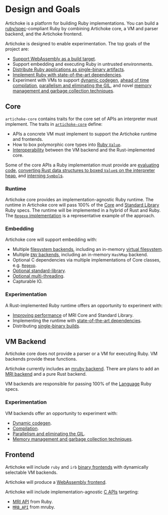 # Design and Goals

Artichoke is a platform for building Ruby implementations. You can build a
[ruby/spec](https://github.com/ruby/spec)-compliant Ruby by combining Artichoke
core, a VM and parser backend, and the Artichoke frontend.

Artichoke is designed to enable experimentation. The top goals of the project
are:

- [Support WebAssembly as a build target](https://github.com/artichoke/artichoke/labels/O-wasm-unknown).
- Support embedding and executing Ruby in untrusted environments.
- [Distribute Ruby applications as single-binary artifacts](https://github.com/artichoke/artichoke/labels/A-single-binary).
- [Implement Ruby with state-of-the-art dependencies](https://github.com/artichoke/artichoke/labels/A-deps).
- Experiment with VMs to support
  [dynamic codegen](https://github.com/artichoke/artichoke/labels/A-codegen),
  [ahead of time compilation](https://github.com/artichoke/artichoke/labels/A-compiler),
  [parallelism and eliminating the GIL](https://github.com/artichoke/artichoke/labels/A-parallelism),
  and novel
  [memory management and garbage collection techniques](https://github.com/artichoke/artichoke/labels/A-memory-management).

## Core

`artichoke-core` contains traits for the core set of APIs an interpreter must
implement. The traits in
[`artichoke-core`](https://artichoke.github.io/artichoke/artichoke_core/)
define:

- APIs a concrete VM must implement to support the Artichoke runtime and
  frontends.
- How to box polymorphic core types into
  [Ruby `Value`](https://artichoke.github.io/artichoke/artichoke_core/value/trait.Value.html).
- [Interoperability](https://artichoke.github.io/artichoke/artichoke_core/convert/index.html)
  between the VM backend and the Rust-implemented core.

Some of the core APIs a Ruby implementation must provide are
[evaluating code](https://artichoke.github.io/artichoke/artichoke_core/eval/trait.Eval.html),
[converting Rust data structures to boxed `Value`s on the interpreter heap](https://artichoke.github.io/artichoke/artichoke_core/convert/trait.ConvertMut.html),
and
[interning `Symbol`s](https://artichoke.github.io/artichoke/artichoke_core/intern/trait.Intern.html).

### Runtime

Artichoke core provides an implementation-agnostic Ruby runtime. The runtime in
Artichoke core will pass 100% of the
[Core](https://github.com/artichoke/artichoke/labels/A-ruby-core) and
[Standard Library](https://github.com/artichoke/artichoke/labels/A-ruby-stdlib)
Ruby specs. The runtime will be implemented in a hybrid of Rust and Ruby. The
[`Regexp` implementation](artichoke-backend/src/extn/core/regexp) is a
representative example of the approach.

### Embedding

Artichoke core will support embedding with:

- Multiple
  [filesystem backends](https://github.com/artichoke/artichoke/labels/A-filesystem),
  including an in-memory
  [virtual filesystem](https://artichoke.github.io/artichoke/artichoke_backend/fs/index.html).
- Multiple [`ENV` backends](artichoke-backend/src/extn/core/env), including an
  in-memory `HashMap` backend.
- Optional C dependencies via multiple implementations of Core classes, e.g.
  [`Regexp`](artichoke-backend/src/extn/core/regexp).
- [Optional standard-library](https://github.com/artichoke/artichoke/labels/A-optional-stdlib).
- [Optional multi-threading](https://github.com/artichoke/artichoke/labels/A-parallelism).
- Capturable IO.

### Experimentation

A Rust-implemented Ruby runtime offers an opportunity to experiment with:

- [Improving performance](https://github.com/artichoke/artichoke/labels/A-performance)
  of MRI Core and Standard Library.
- Implementing the runtime with
  [state-of-the-art dependencies](https://github.com/artichoke/artichoke/labels/A-deps).
- Distributing
  [single-binary builds](https://github.com/artichoke/artichoke/labels/A-single-binary).

## VM Backend

Artichoke core does not provide a parser or a VM for executing Ruby. VM backends
provide these functions.

Artichoke currently includes an
[mruby backend](https://github.com/artichoke/artichoke/labels/B-mruby). There
are plans to add an
[MRI backend](https://github.com/artichoke/artichoke/labels/B-MRI) and a pure
Rust backend.

VM backends are responsible for passing 100% of the
[Language](https://github.com/artichoke/artichoke/labels/A-ruby-language) Ruby
specs.

### Experimentation

VM backends offer an opportunity to experiment with:

- [Dynamic codegen](https://github.com/artichoke/artichoke/labels/A-codegen).
- [Compilation](https://github.com/artichoke/artichoke/labels/A-compiler).
- [Parallelism and eliminating the GIL](https://github.com/artichoke/artichoke/labels/A-parallelism).
- [Memory management and garbage collection techniques](https://github.com/artichoke/artichoke/labels/A-memory-management).

## Frontend

Artichoke will include `ruby` and `irb`
[binary frontends](https://github.com/artichoke/artichoke/labels/A-frontend)
with dynamically selectable VM backends.

Artichoke will produce a
[WebAssembly frontend](https://github.com/artichoke/artichoke/labels/A-build-target).

Artichoke will include implementation-agnostic
[C APIs](https://github.com/artichoke/artichoke/labels/A-C-API) targeting:

- [MRI API](https://github.com/artichoke/artichoke/labels/CAPI-MRI) from Ruby.
- [`MRB_API`](https://github.com/artichoke/artichoke/labels/CAPI-mruby) from
  mruby.
